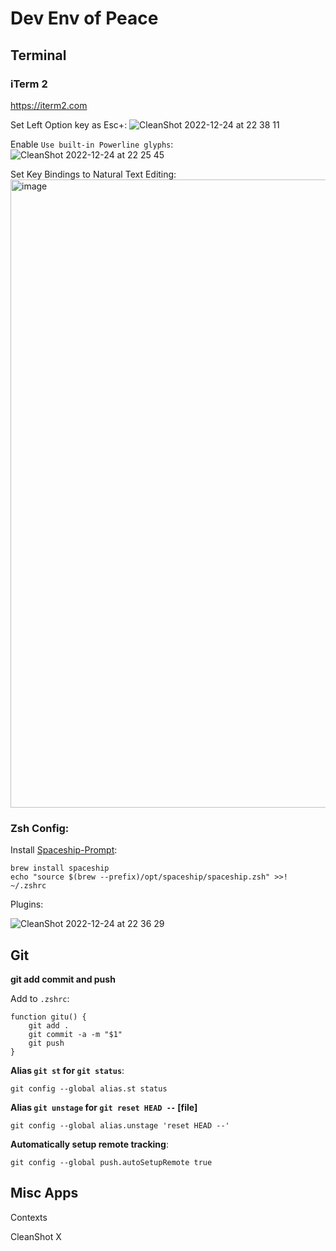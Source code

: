 # Dev Env of Peace

## Terminal

### iTerm 2
https://iterm2.com 

Set Left Option key as Esc+:
![CleanShot 2022-12-24 at 22 38 11](https://user-images.githubusercontent.com/19521762/209456226-08979ba5-a59d-409b-bb11-02f6fb2daed3.png)

Enable `Use built-in Powerline glyphs`: 
![CleanShot 2022-12-24 at 22 25 45](https://user-images.githubusercontent.com/19521762/209456067-a42dd595-69dd-4c7b-b805-32680bbb3d61.png)

Set Key Bindings to Natural Text Editing:
<img width="1005" alt="image" src="https://user-images.githubusercontent.com/19521762/213565597-7ad7dff8-979b-481e-a3ea-9d672c6091b9.png">

### Zsh Config:

Install [Spaceship-Prompt](https://spaceship-prompt.sh):

```
brew install spaceship
echo "source $(brew --prefix)/opt/spaceship/spaceship.zsh" >>! ~/.zshrc
```


Plugins:

![CleanShot 2022-12-24 at 22 36 29](https://user-images.githubusercontent.com/19521762/209456205-770dc080-ea54-41e2-8348-ba6c917a4779.png)


## Git

**git add commit and push**

Add to `.zshrc`:
```
function gitu() {
    git add .
    git commit -a -m "$1"
    git push
}
```

**Alias `git st` for `git status`**:
```
git config --global alias.st status
```

**Alias `git unstage` for `git reset HEAD --` [file]**
```
git config --global alias.unstage 'reset HEAD --'
```

**Automatically setup remote tracking**:
```
git config --global push.autoSetupRemote true
```


## Misc Apps

Contexts

CleanShot X
